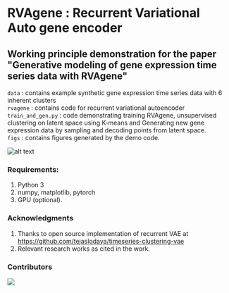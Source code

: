 # RVAgene : Recurrent Variational Auto gene encoder

## Working principle demonstration for the paper "Generative modeling of gene expression time series data with RVAgene"



`data` : contains example synthetic gene expression time series data with 6 inherent clusters <br />
`rvagene` : contains code for recurrent variational autoencoder <br />
`train_and_gen.py` : code demonstrating training RVAgene, unsupervised clustering on latent space using K-means and Generating new gene expression data by sampling and decoding points from latent space.  <br />
`figs` : contains figures generated by the demo code. <br />



![alt text](https://github.com/maclean-lab/RVAgene/blob/master/figs/demo.png?raw=true)

### Requirements:
1. Python 3
2. numpy, matplotlib, pytorch
3. GPU (optional).

### Acknowledgments

1. Thanks to open source implementation of recurrent VAE  at https://github.com/tejaslodaya/timeseries-clustering-vae
2. Relevant research works as cited in the work.

### Contributors
<a href="https://github.com/maclean-lab/RVAgene/graphs/contributors">
  <img src="https://con-img.web.app/image?repo=maclean-lab/RVAgene" />
</>

